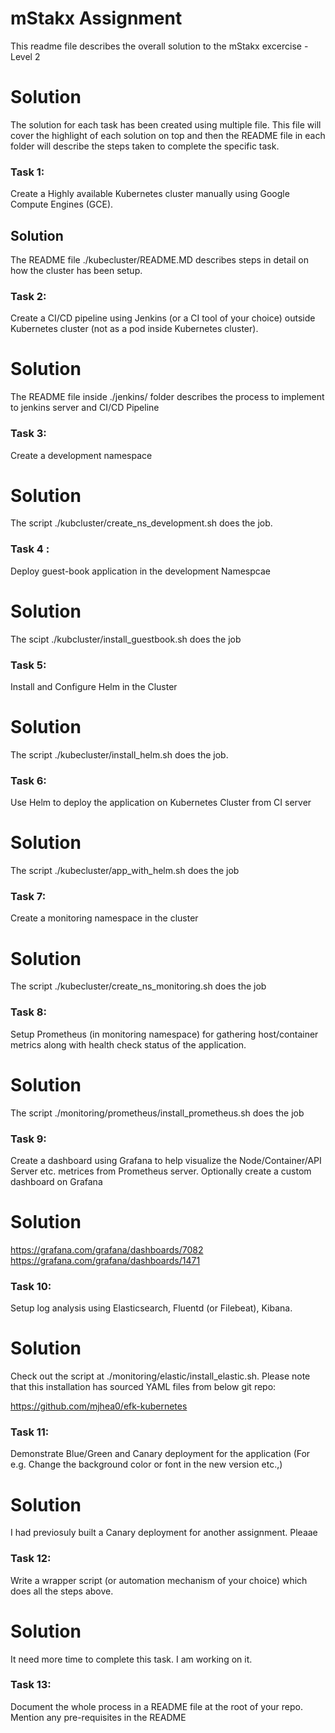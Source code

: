 # mStakx Assignment

This readme file describes the overall solution to the mStakx excercise - Level 2

Solution
=======
The solution for each task has been created using multiple file. This file will cover the highlight of each solution on top and then the README file in each folder will describe the steps taken to complete the specific task.

### Task 1: 
Create a Highly available Kubernetes cluster manually using Google Compute Engines (GCE).

Solution
--------
The README file ./kubecluster/README.MD describes steps in detail on how the cluster has been setup.

### Task 2: 
Create a CI/CD pipeline using Jenkins (or a CI tool of your choice) outside Kubernetes cluster (not as a pod inside Kubernetes cluster).

Solution
=======
The README file inside ./jenkins/ folder describes the process to implement to jenkins server and CI/CD Pipeline


### Task 3: 
Create a development namespace

Solution
=======
The script ./kubcluster/create_ns_development.sh does the job.


### Task 4 : 
Deploy guest-book application in the development Namespcae

Solution
=======
The scipt ./kubcluster/install_guestbook.sh does the job

### Task 5: 
Install and Configure Helm in the Cluster

Solution
=======
The script ./kubecluster/install_helm.sh does the job.


### Task 6: 
Use Helm to deploy the application on Kubernetes Cluster from CI server

Solution
=======
The script ./kubecluster/app_with_helm.sh does the job

### Task 7: 
Create a monitoring namespace in the cluster

Solution
=======
The script ./kubecluster/create_ns_monitoring.sh does the job


### Task 8: 
Setup Prometheus (in monitoring namespace) for gathering host/container metrics along with health check status of the application.

Solution
=======
The script ./monitoring/prometheus/install_prometheus.sh does the job


### Task 9: 
Create a dashboard using Grafana to help visualize the Node/Container/API Server etc. metrices from Prometheus server. Optionally create a custom dashboard on Grafana

Solution
=======
https://grafana.com/grafana/dashboards/7082
https://grafana.com/grafana/dashboards/1471


### Task 10: 
Setup log analysis using Elasticsearch, Fluentd (or Filebeat), Kibana.

Solution
=======
Check out the script at ./monitoring/elastic/install_elastic.sh. Please note that this installation has sourced YAML files from below git repo:

https://github.com/mjhea0/efk-kubernetes



### Task 11: 
Demonstrate Blue/Green and Canary deployment for the application (For e.g. Change the background color or font in the new version etc.,)


Solution
======= 
I had previosuly built a Canary deployment for another assignment. Pleaae



### Task 12: 
Write a wrapper script (or automation mechanism of your choice) which does all the steps above.

Solution
=======
It need more time to complete this task. I am working on it.



### Task 13: 
Document the whole process in a README file at the root of your repo. Mention any pre-requisites in the README





